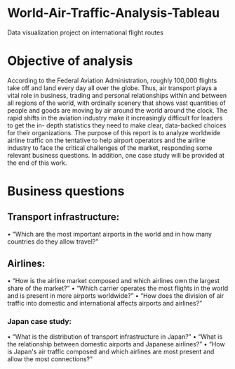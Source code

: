 # World-Air-Traffic-Analysis-Tableau
Data visualization project on international flight routes




# Objective of analysis
According to the Federal Aviation Administration, roughly 100,000 flights take off and land every day all over the globe. Thus, air transport plays a vital role in business, trading and personal relationships within and between all regions of the world, with ordinally scenery that shows vast quantities of people and goods are moving by air around the world around the clock.
The rapid shifts in the aviation industry make it increasingly difficult for leaders to get the in- depth statistics they need to make clear, data-backed choices for their organizations.
The purpose of this report is to analyze worldwide airline traffic on the tentative to help airport operators and the airline industry to face the critical challenges of the market, responding some relevant business questions. In addition, one case study will be provided at the end of this work.

# Business questions

## Transport infrastructure:
• “Which are the most important airports in the world and in how many countries do they allow travel?”

## Airlines:
• “How is the airline market composed and which airlines own the largest share of the market?”
• “Which carrier operates the most flights in the world and is present in more airports worldwide?”
• “How does the division of air traffic into domestic and international affects airports and airlines?”

### Japan case study:
• “What is the distribution of transport infrastructure in Japan?”
• “What is the relationship between domestic airports and Japanese airlines?”
• “How is Japan's air traffic composed and which airlines are most present and allow the most connections?”
